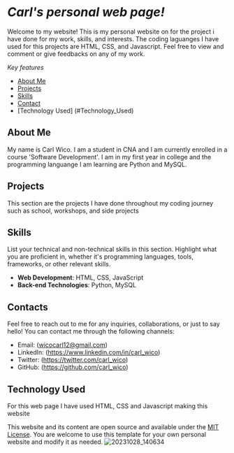 # *Carl's personal web page!*

Welcome to my website! This is my personal website on for the project i have done for my work, skills, and interests. The coding laguanges I have used for this projects are
HTML, CSS, and Javascript. Feel free to view and comment or give feedbacks on any of my work.


*Key features*

- [About Me](#about-me)
- [Projects](#projects)
- [Skills](#skills)
- [Contact](#contact)
- [Technology Used] (#Technology_Used)

## About Me

My name is Carl Wico. I am a student in CNA and I am currently enrolled in a course 'Software Development'. I am in my first year in college and the programming languange I am learning are Python and MySQL.

## Projects

This section are the projects I have done throughout my coding journey such as school, workshops, and side projects


## Skills

List your technical and non-technical skills in this section. Highlight what you are proficient in, whether it's programming languages, tools, frameworks, or other relevant skills.

- **Web Development**: HTML, CSS, JavaScript
- **Back-end Technologies**: Python, MySQL

## Contacts

Feel free to reach out to me for any inquiries, collaborations, or just to say hello! You can contact me through the following channels:

- Email: (wicocarl12@gmail.com)
- LinkedIn: (https://www.linkedin.com/in/carl_wico)
- Twitter: (https://twitter.com/carl_wico)
- GitHub: (https://github.com/carl_wico)

## Technology Used

For this web page I have used HTML, CSS and Javascript making this website

This website and its content are open source and available under the [MIT License](LICENSE). You are welcome to use this template for your own personal website and modify it as needed.
![20231028_140634](https://github.com/WCARL12/My_First_Web_Project/assets/139624156/3a314abe-7183-4ed5-a096-5f216a00dc0e)



